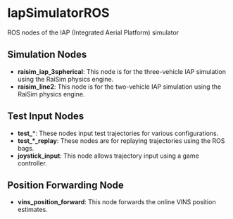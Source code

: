# IapSimulatorROS
 ROS nodes of the IAP (Integrated Aerial Platform) simulator

## Simulation Nodes

- **raisim_iap_3spherical**: This node is for the three-vehicle IAP simulation using the RaiSim physics engine.
- **raisim_line2**: This node is for the two-vehicle IAP simulation using the RaiSim physics engine.

## Test Input Nodes

- **test_***: These nodes input test trajectories for various configurations.
- **test_*_replay**: These nodes are for replaying trajectories using the ROS bags.
- **joystick_input**: This node allows trajectory input using a game controller.

## Position Forwarding Node

- **vins_position_forward**: This node forwards the online VINS position estimates.
